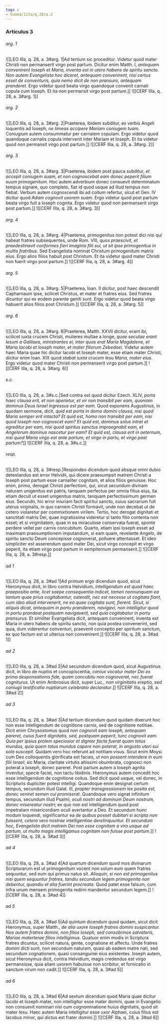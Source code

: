 ```yaml
---
tags : 
- Summa/IIIa/q.28/a.3
---
```


### Articulus 3

###### arg. 1
![[LEO IIIa, q. 28, a. 3#arg. 1|Ad tertium sic proceditur. Videtur quod mater Christi non permanserit virgo post partum. Dicitur enim Matth. I, *antequam convenirent Ioseph et Maria, inventa est in utero habens de spiritu sancto. Non autem Evangelista hoc diceret, antequam convenirent, nisi certus esset de conventuris, quia nemo dicit de non pransuro, antequam pranderet*. Ergo videtur quod beata virgo quandoque convenit carnali copula cum Ioseph. Et ita non permansit virgo post partum.]]
![[CERF IIIa, q. 28, a. 3#arg. 1]]

###### arg. 2
![[LEO IIIa, q. 28, a. 3#arg. 2|Praeterea, ibidem subditur, ex verbis Angeli loquentis ad Ioseph, *ne timeas accipere Mariam coniugem tuam*. Coniugium autem consummatur per carnalem copulam. Ergo videtur quod quandoque carnalis copula intervenit inter Mariam et Ioseph. Et ita videtur quod non permansit virgo post partum.]]
![[CERF IIIa, q. 28, a. 3#arg. 2]]

###### arg. 3
![[LEO IIIa, q. 28, a. 3#arg. 3|Praeterea, ibidem post pauca subditur, *et accepit coniugem suam, et non cognoscebat eam donec peperit filium suum primogenitum*. Hoc autem adverbium donec consuevit determinatum tempus signare, quo completo, fiat id quod usque ad illud tempus non fiebat. Verbum autem cognoscendi ibi ad coitum refertur, sicut et Gen. IV dicitur quod *Adam cognovit uxorem suam*. Ergo videtur quod post partum beata virgo fuit a Ioseph cognita. Ergo videtur quod non permanserit virgo post partum.]]
![[CERF IIIa, q. 28, a. 3#arg. 3]]

###### arg. 4
![[LEO IIIa, q. 28, a. 3#arg. 4|Praeterea, primogenitus non potest dici nisi qui habeat fratres subsequentes, unde Rom. VIII, *quos praescivit, et praedestinavit conformes fieri imaginis filii sui, ut sit ipse primogenitus in multis fratribus*. Sed Evangelista nominat Christum primogenitum matris eius. Ergo alios filios habuit post Christum. Et ita videtur quod mater Christi non fuerit virgo post partum.]]
![[CERF IIIa, q. 28, a. 3#arg. 4]]

###### arg. 5
![[LEO IIIa, q. 28, a. 3#arg. 5|Praeterea, Ioan. II dicitur, post haec descendit Capharnaum ipse, scilicet Christus, et mater et fratres eius. Sed fratres dicuntur qui ex eodem parente geniti sunt. Ergo videtur quod beata virgo habuerit alios filios post Christum.]]
![[CERF IIIa, q. 28, a. 3#arg. 5]]

###### arg. 6
![[LEO IIIa, q. 28, a. 3#arg. 6|Praeterea, Matth. XXVII dicitur, erant ibi, scilicet iuxta crucem Christi, mulieres multae a longe, *quae secutae erant Iesum a Galilaea, ministrantes ei, inter quas erat Maria Magdalene, et Maria Iacobi et Ioseph mater, et mater filiorum Zebedaei*. Videtur autem haec Maria quae hic dicitur Iacobi et Ioseph mater, esse etiam mater Christi, dicitur enim Ioan. XIX quod *stabat iuxta crucem Iesu Maria, mater eius*. Ergo videtur quod mater Christi non permanserit virgo post partum.]]
![[CERF IIIa, q. 28, a. 3#arg. 6]]

###### s.c.
![[LEO IIIa, q. 28, a. 3#s.c.|Sed contra est quod dicitur Ezech. XLIV, *porta haec clausa erit, et non aperietur, et vir non transibit per eam, quoniam dominus Deus Israel ingressus est per eam*. Quod exponens Augustinus, in quodam sermone, dicit, *quid est porta in domo domini clausa, nisi quod Maria semper erit intacta? Et quid est, homo non transibit per eam, nisi quod Ioseph non cognoscet eam? Et quid est, dominus solus intrat et egreditur per eam, nisi quod spiritus sanctus impraegnabit eam, et Angelorum dominus nascetur per eam? Et quid est, clausa erit in aeternum, nisi quod Maria virgo est ante partum, et virgo in partu, et virgo post partum?*]]
![[CERF IIIa, q. 28, a. 3#s.c.]]

###### resp.
![[LEO IIIa, q. 28, a. 3#resp.|Respondeo dicendum quod absque omni dubio detestandus est error Helvidii, qui dicere praesumpsit matrem Christi a Ioseph post partum esse carnaliter cognitam, et alios filios genuisse. Hoc enim, primo, derogat Christi perfectioni, qui, sicut secundum divinam naturam unigenitus est patris, tanquam perfectus per omnia filius eius, ita etiam decuit ut esset unigenitus matris, tanquam perfectissimum germen eius. Secundo, hic error iniuriam facit spiritui sancto, cuius sacrarium fuit uterus virginalis, in quo carnem Christi formavit, unde non decebat ut de cetero violaretur per commixtionem virilem. Tertio, hoc derogat dignitati et sanctitati matris Dei, quae ingratissima videretur si tanto filio contenta non esset; et si virginitatem, quae in ea miraculose conservata fuerat, sponte perdere vellet per carnis concubitum. Quarto, etiam ipsi Ioseph esset ad maximam praesumptionem imputandum, si eam quam, revelante Angelo, de spiritu sancto Deum concepisse cognoverat, polluere attentasset. Et ideo simpliciter est asserendum quod mater Dei, sicut virgo concepit et virgo peperit, ita etiam virgo post partum in sempiternum permanserit.]]
![[CERF IIIa, q. 28, a. 3#resp.]]

###### ad 1
![[LEO IIIa, q. 28, a. 3#ad 1|Ad primum ergo dicendum quod, sicut Hieronymus dicit, in libro contra Helvidium, *intelligendum est quod haec praepositio ante, licet saepe consequentia indicet, tamen nonnunquam ea tantum quae prius cogitabantur, ostendit, nec est necesse ut cogitata fiant, cum ideo aliud intervenerit, ne ea quae cogitata sunt, fierent. Sicut, si aliquis dicat, antequam in portu pranderem, navigavi, non intelligitur quod in portu prandeat postquam navigaverit, sed quia cogitabatur in portu pransurus*. Et similiter Evangelista dicit, antequam convenirent, inventa est Maria in utero habens de spiritu sancto, non quia postea convenerint, sed quia, dum viderentur conventuri, praevenit conceptio per spiritum sanctum, ex quo factum est ut ulterius non convenirent.]]
![[CERF IIIa, q. 28, a. 3#ad 1]]

###### ad 2
![[LEO IIIa, q. 28, a. 3#ad 2|Ad secundum dicendum quod, sicut Augustinus dicit, in libro de nuptiis et concupiscentia, *coniux vocatur mater Dei ex prima desponsationis fide, quam concubitu non cognoverat, nec fuerat cogniturus*. Ut enim Ambrosius dicit, super Luc., *non virginitatis ereptio, sed coniugii testificatio nuptiarum celebratio declaratur*.]]
![[CERF IIIa, q. 28, a. 3#ad 2]]

###### ad 3
![[LEO IIIa, q. 28, a. 3#ad 3|Ad tertium dicendum quod quidam dixerunt hoc non esse intelligendum de cognitione carnis, sed de cognitione notitiae. Dicit enim Chrysostomus quod *non cognovit eam Ioseph, antequam pareret, cuius fuerit dignitatis, sed, postquam peperit, tunc cognovit eam. Quia per ipsius prolem speciosior et dignior facta fuerat quam totus mundus, quia quem totus mundus capere non poterat, in angusto uteri sui sola suscepit*. Quidam vero hoc referunt ad notitiam visus. Sicut enim Moysi cum Deo colloquentis glorificata est facies, *ut non possent intendere in eum filii Israel*; sic Maria, claritate virtutis altissimi obumbrata, cognosci non poterat a Ioseph, donec pareret. Post partum autem a Ioseph agnita invenitur, specie faciei, non tactu libidinis. Hieronymus autem concedit hoc esse intelligendum de cognitione coitus. Sed dicit quod usque, vel donec, in Scripturis dupliciter potest intelligi. Quandoque enim designat certum tempus, secundum illud Galat. III, *propter transgressionem lex posita est, donec veniret semen cui promiserat*. Quandoque vero signat infinitum tempus, secundum illud Psalmi, *oculi nostri ad dominum Deum nostrum, donec misereatur nostri*; ex quo non est intelligendum quod post impetratam misericordiam oculi avertantur a Deo. Et secundum hunc modum loquendi, significantur ea *de quibus posset dubitari si scripta non fuissent, cetera vero nostrae intelligentiae derelinquuntur. Et secundum hoc, Evangelista dicit matrem Dei non esse cognitam a viro usque ad partum, ut multo magis intelligamus cognitam non fuisse post partum*.]]
![[CERF IIIa, q. 28, a. 3#ad 3]]

###### ad 4
![[LEO IIIa, q. 28, a. 3#ad 4|Ad quartum dicendum quod mos divinarum Scripturarum est ut primogenitum vocent non solum eum quem fratres sequuntur, sed eum qui primus natus sit. *Alioquin, si non est primogenitus nisi quem sequuntur fratres, tandiu secundum legem primogenita non debentur, quandiu et alia fuerint procreata*. Quod patet esse falsum, cum infra unum mensem primogenita redimi mandentur secundum legem.]]
![[CERF IIIa, q. 28, a. 3#ad 4]]

###### ad 5
![[LEO IIIa, q. 28, a. 3#ad 5|Ad quintum dicendum quod quidam, sicut dicit Hieronymus, super Matth., *de alia uxore Ioseph fratres domini suspicantur. Nos autem fratres domini, non filios Ioseph, sed consobrinos salvatoris, Mariae materterae filios intelligimus*. Quatuor enim modis in Scriptura fratres dicuntur, scilicet natura, gente, cognatione et affectu. Unde fratres domini dicti sunt, non secundum naturam, quasi ab eadem matre nati, sed secundum cognationem, quasi consanguinei eius existentes. Ioseph autem, sicut Hieronymus dicit, contra Helvidium, magis credendus est virgo permansisse, quia aliam uxorem habuisse non scribitur, et fornicatio in sanctum virum non cadit.]]
![[CERF IIIa, q. 28, a. 3#ad 5]]

###### ad 6
![[LEO IIIa, q. 28, a. 3#ad 6|Ad sextum dicendum quod Maria quae dicitur Iacobi et Ioseph mater, non intelligitur esse mater domini, quae in Evangelio non consuevit nominari nisi cum cognominatione huius dignitatis, quod sit mater Iesu. Haec autem Maria intelligitur esse uxor Alphaei, cuius filius est Iacobus minor, qui dictus est frater domini.]]
![[CERF IIIa, q. 28, a. 3#ad 6]]

